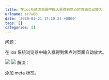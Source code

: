 ```yaml
---
title: 在ios系统浏览器中输入框得到焦点时页面自动放大
urlname: sr7u6b
date: '2019-01-21 17:10:24 +0800'
tags: []
categories: []
---
```


问题：

在 ios 系统浏览器中输入框得到焦点时页面自动放大。

![](https://cdn.nlark.com/yuque/0/2019/png/250093/1548061829274-7732e1b1-4662-4cae-b22b-f4bcba322815.png#align=left&display=inline&height=1136&originHeight=1136&originWidth=639&size=0&width=639)
![](https://cdn.nlark.com/yuque/0/2019/png/250093/1548061829276-d6ed4129-4e6e-42b3-8a6f-6d4827a7eebe.png#align=left&display=inline&height=1136&originHeight=1136&originWidth=639&size=0&width=639)
解决：

添加 meta 标签。
